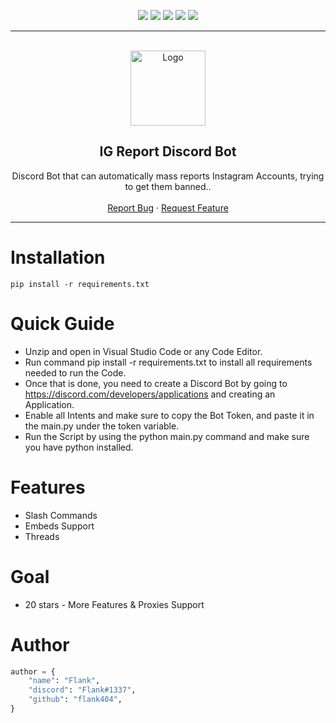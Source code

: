 <div id="top"></div>
<p align="center">
  <img src="https://img.shields.io/github/contributors/flank404/IG-Report-Bot.svg?style=for-the-badge"/>
  <img src="https://img.shields.io/github/forks/flank404/IG-Report-Bot.svg?style=for-the-badge"/>
  <img src="https://img.shields.io/github/stars/flank404/IG-Report-Bot.svg?style=for-the-badge"/>
  <img src="https://img.shields.io/github/issues/flank404/IG-Report-Bot.svg?style=for-the-badge"/>
  <img src="https://img.shields.io/github/license/flank404/IG-Report-Bot.svg?style=for-the-badge"/>
</p>  
  
---------------------------------------
  
<br/>
<div align="center">
  <a href="https://github.com/flank404/IG-Report-Bot/">
    <img src="https://discord.com/assets/9f6f9cd156ce35e2d94c0e62e3eff462.png" alt="Logo" width="120" height="120">
  </a>
  
  <h2 align="center">IG Report Discord Bot</h3>

  <p align="center">
    Discord Bot that can automatically mass reports Instagram Accounts, trying to get them banned..
    <br />
    <br />
    <a href="https://github.com/flank404/IG-Report-Bot/issues">Report Bug</a>
    ·
    <a href="https://github.com/flank404/IG-Report-Bot/issues">Request Feature</a>
  </p>
</div>

---------------------------------------

# Installation
```
pip install -r requirements.txt
```
# Quick Guide

- Unzip and open in Visual Studio Code or any Code Editor.
- Run command pip install -r requirements.txt to install all requirements needed to run the Code.
- Once that is done, you need to create a Discord Bot by going to https://discord.com/developers/applications and creating an Application.
- Enable all Intents and make sure to copy the Bot Token, and paste it in the main.py under the token variable.
- Run the Script by using the python main.py command and make sure you have python installed.

# Features

- Slash Commands
- Embeds Support
- Threads

# Goal
- 20 stars - More Features & Proxies Support

# Author

```py
author = {
    "name": "Flank",
    "discord": "Flank#1337",
    "github": "flank404",
}
```
